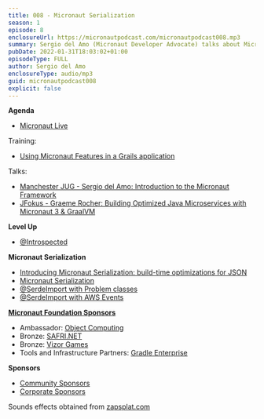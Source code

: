 ```yaml
---
title: 008 - Micronaut Serialization
season: 1
episode: 8
enclosureUrl: https://micronautpodcast.com/micronautpodcast008.mp3
summary: Sergio del Amo (Micronaut Developer Advocate) talks about Micronaut Serialization with Graeme Rocher (Micronaut co-founder). Micronaut Serialization can serialize and deserialize Java types (including Java 17 records) to and from JSON and other formats without using reflection.
pubDate: 2022-01-31T18:03:02+01:00
episodeType: FULL
author: Sergio del Amo
enclosureType: audio/mp3
guid: micronautpodcast008
explicit: false
---
```

**Agenda**

- [Micronaut Live](https://twitch.tv/micronautfw)

Training:

- [Using Micronaut Features in a Grails application](https://objectcomputing.com/services/training/catalog/grails/micronaut-and-grails)

Talks:
- [Manchester JUG - Sergio del Amo: Introduction to the Micronaut Framework](https://www.meetup.com/ManchesterUK-Java-Community/events/283472160/) 
- [JFokus - Graeme Rocher: Building Optimized Java Microservices with Micronaut 3 & GraalVM](https://www.jfokus.se/talks/790)

**Level Up**

- [@Introspected](https://docs.micronaut.io/latest/guide/#introspection)

**Micronaut Serialization**

- [Introducing Micronaut Serialization: build-time optimizations for JSON](https://medium.com/graalvm/introducing-micronaut-serialization-build-time-optimizations-for-json-273f319525d9)
- [Micronaut Serialization](https://micronaut-projects.github.io/micronaut-serialization/snapshot/guide/index.html)
- [@SerdeImport with Problem classes](https://github.com/micronaut-projects/micronaut-problem-json/blob/master/problem-json/src/main/java/io/micronaut/problem/serde/ProblemSerdeImport.java#L25-L26)
- [@SerdeImport with AWS Events](https://github.com/micronaut-projects/micronaut-aws/pull/1264)

**[Micronaut Foundation Sponsors](https://micronaut.io/foundation/sponsors/)**

- Ambassador: [Object Computing](https://objectcomputing.com)
- Bronze: [SAFRI.NET](https://www.safri.net)
- Bronze: [Vizor Games](https://vizor-interactive.com/en/)
- Tools and Infrastructure Partners: [Gradle Enterprise](https://gradle.com)

**Sponsors**

- [Community Sponsors](https://micronaut.io/foundation/community-sponsorship/)
- [Corporate Sponsors](https://micronaut.io/foundation/corporate-sponsorship/)

Sounds effects obtained from [zapsplat.com](https://zapsplat.com)